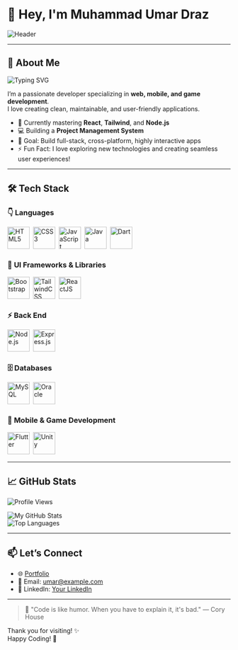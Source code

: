 # 👋 Hey, I'm **Muhammad Umar Draz**
![Header](https://media.giphy.com/media/qg8P1MQokvTf2/giphy.gif)

---

## 🚀 About Me
![Typing SVG](https://readme-typing-svg.demolab.com?font=Fira+Code&size=25&duration=3000&pause=1000&color=36BCF7&width=435&lines=Passionate+Full-Stack+Developer;Building+Modern+and+Elegant+Solutions)

I’m a passionate developer specializing in **web, mobile, and game development**.  
I love creating clean, maintainable, and user-friendly applications.

- 🌱 Currently mastering **React**, **Tailwind**, and **Node.js**  
- 💻 Building a **Project Management System**  
- 🎯 Goal: Build full-stack, cross-platform, highly interactive apps  
- ⚡ Fun Fact: I love exploring new technologies and creating seamless user experiences!

---

## 🛠️ Tech Stack

### 👇 **Languages**
<p>
<img src="https://cdn-icons-png.flaticon.com/512/1051/1051277.png" title="HTML5" alt="HTML5" width="50" height="50"/>&nbsp;
<img src="https://cdn-icons-png.flaticon.com/512/732/732190.png" title="CSS3" alt="CSS3" width="50" height="50"/>&nbsp;
<img src="https://cdn-icons-png.flaticon.com/512/1199/1199113.png" title="JavaScript" alt="JavaScript" width="50" height="50"/>&nbsp;
<img src="https://cdn-icons-png.flaticon.com/512/2269/2269995.png" title="Java" alt="Java" width="50" height="50"/>&nbsp;
<img src="https://cdn-icons-png.flaticon.com/512/1945/1945805.png" title="Dart" alt="Dart" width="50" height="50"/>
</p>

### 🎨 **UI Frameworks & Libraries**
<p>
<img src="https://cdn-icons-png.flaticon.com/512/5968/5968672.png" title="Bootstrap" alt="Bootstrap" width="50" height="50"/>&nbsp;
<img src="https://cdn-icons-png.flaticon.com/512/13757/13757822.png" title="TailwindCSS" alt="TailwindCSS" width="50" height="50"/>&nbsp;
<img src="https://cdn-icons-png.flaticon.com/512/1126/1126012.png" title="ReactJS" alt="ReactJS" width="50" height="50"/>
</p>

### ⚡️ **Back End**
<p>
<img src="https://cdn-icons-png.flaticon.com/512/919/919825.png" title="Node.js" alt="Node.js" width="50" height="50"/>&nbsp;
<img src="https://cdn-icons-png.flaticon.com/512/919/919832.png" title="Express.js" alt="Express.js" width="50" height="50"/>
</p>

### 🗄️ **Databases**
<p>
<img src="https://cdn-icons-png.flaticon.com/512/5968/5968313.png" title="MySQL" alt="MySQL" width="50" height="50"/>&nbsp;
<img src="https://cdn-icons-png.flaticon.com/512/919/919838.png" title="Oracle" alt="Oracle" width="50" height="50"/>
</p>

### 📱 **Mobile & Game Development**
<p>
<img src="https://cdn-icons-png.flaticon.com/512/11295/11295127.png" title="Flutter" alt="Flutter" width="50" height="50"/>&nbsp;
<img src="https://cdn-icons-png.flaticon.com/512/5968/5968883.png" title="Unity" alt="Unity" width="50" height="50"/>
</p>

---

## 📈 GitHub Stats
![Profile Views](https://komarev.com/ghpvc/?username=yourusername&color=blue)

![My GitHub Stats](https://github-readme-stats.vercel.app/api?username=yourusername&count_private=true&show_icons=true&theme=tokyonight)  
![Top Languages](https://github-readme-stats.vercel.app/api/top-langs/?username=yourusername&layout=compact&theme=tokyonight)

---

## 📫 Let’s Connect
- 🌐 [Portfolio](https://yourportfolio.com)  
- 📧 Email: [umar@example.com](mailto:umar@example.com)  
- 💼 LinkedIn: [Your LinkedIn](https://linkedin.com/in/yourprofile)

---

> 🌟 "Code is like humor. When you have to explain it, it's bad." — Cory House

Thank you for visiting! ✨  
Happy Coding! 👋
